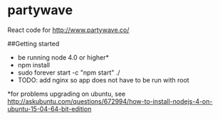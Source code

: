 # partywave

React code for http://www.partywave.co/

##Getting started
- be running node 4.0 or higher*
- npm install
- sudo forever start -c "npm start" ./
- TODO: add nginx so app does not have to be run with root

*for problems upgrading on ubuntu, see 
http://askubuntu.com/questions/672994/how-to-install-nodejs-4-on-ubuntu-15-04-64-bit-edition

